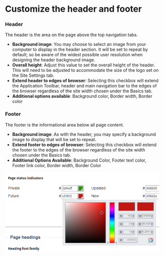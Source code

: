 # Customize the header and footer



### Header

The header is the area on the page above the top navigation tabs.

* **Background image**: You may choose to select an image from your computer to display in the header section. It will be set to repeat by default; so be aware of the widest possible user resolution when designing the header background image.
* **Overall height**: Adjust this value to set the overall height of the header. This will need to be adjusted to accommodate the size of the logo set on the Site Settings tab.
* **Extend header to edges of browser**: Selecting this checkbox will extend the Application Toolbar, header and main navigation bar to the edges of the browser regardless of the site width chosen under the Basics tab.
* **Additional options available**: Background color, Border width, Border color

### Footer

The footer is the informational area below all page content.

* **Background image**: As with the header, you may specify a background image to display that will be set to repeat.
* **Extend footer to edges of browser**: Selecting this checkbox will extend the footer to the edges of the browser regardless of the site width chosen under the Basics tab.
* **Additional Options Available**: Background Color, Footer text color, Footer link color, Border width, Border Color

![](../../../../.gitbook/assets/1%20%2861%29.png)



